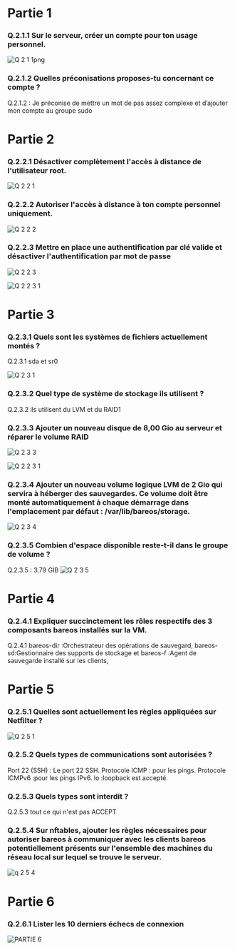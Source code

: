 # Partie 1

### Q.2.1.1 Sur le serveur, créer un compte pour ton usage personnel.

![Q 2 1 1png](https://github.com/Kamalors/Checkpoint3/assets/162970946/3cb08741-fcfd-45a6-b9ba-44f5cf8def3a)

### Q.2.1.2 Quelles préconisations proposes-tu concernant ce compte ?
Q.2.1.2 : Je préconise de mettre un mot de pas assez complexe et d’ajouter mon compte au groupe sudo


# Partie 2

### Q.2.2.1  Désactiver complètement l'accès à distance de l'utilisateur root.

![Q 2 2 1](https://github.com/Kamalors/Checkpoint3/assets/162970946/554d8f5b-8bbb-41c8-93b6-12c32e649266)


### Q.2.2.2 Autoriser l'accès à distance à ton compte personnel uniquement.

![Q 2 2 2](https://github.com/Kamalors/Checkpoint3/assets/162970946/cd860f04-353c-460f-85d1-05fd79d6bc96)


### Q.2.2.3 Mettre en place une authentification par clé valide et désactiver l'authentification par mot de passe

![Q 2 2 3](https://github.com/Kamalors/Checkpoint3/assets/162970946/d3accc78-0d26-47fc-8cf0-4f602bfeae11)

![Q 2 2 3 1](https://github.com/Kamalors/Checkpoint3/assets/162970946/989f5ec9-e0d3-41ea-9666-93bb460c3a45)

# Partie 3

### Q.2.3.1 Quels sont les systèmes de fichiers actuellement montés ?

Q.2.3.1 sda et sr0

![Q 2 3 1](https://github.com/Kamalors/Checkpoint3/assets/162970946/678d6cde-4caa-44eb-911a-f35e2af62141)

### Q.2.3.2 Quel type de système de stockage ils utilisent ?
Q.2.3.2 ils utilisent du LVM et du RAID1

### Q.2.3.3 Ajouter un nouveau disque de 8,00 Gio au serveur et réparer le volume RAID

![Q 2 3 3](https://github.com/Kamalors/Checkpoint3/assets/162970946/6db02fba-67a4-429f-b6c0-33037c8ecf9e)

![Q 2 2 3 1](https://github.com/Kamalors/Checkpoint3/assets/162970946/8715c927-4558-4e4d-9ae4-3010b1f0dc33)

### Q.2.3.4 Ajouter un nouveau volume logique LVM de 2 Gio qui servira à héberger des sauvegardes. Ce volume doit être monté automatiquement à chaque démarrage dans l'emplacement par défaut : /var/lib/bareos/storage.

![Q 2 3 4](https://github.com/Kamalors/Checkpoint3/assets/162970946/c90961d1-68a9-4d7a-8e33-b9ffe21eb2b4)

### Q.2.3.5 Combien d'espace disponible reste-t-il dans le groupe de volume ?
Q.2.3.5 : 3.79 GIB 
![Q 2 3 5](https://github.com/Kamalors/Checkpoint3/assets/162970946/decd5f8c-a6b1-4896-8068-b5bcc0e302e7)


# Partie 4

### Q.2.4.1 Expliquer succinctement les rôles respectifs des 3 composants bareos installés sur la VM.
Q.2.4.1 bareos-dir :Orchestrateur des opérations de sauvegard, bareos-sd:Gestionnaire des supports de stockage et bareos-f :Agent de sauvegarde installé sur les clients,

# Partie 5


### Q.2.5.1 Quelles sont actuellement les règles appliquées sur Netfilter ?

![Q 2 5 1](https://github.com/Kamalors/Checkpoint3/assets/162970946/e7c5308f-7a4e-4660-bdc5-a81e54f5957b)


### Q.2.5.2 Quels types de communications sont autorisées ?
Port 22 (SSH) : Le port 22 SSH. Protocole ICMP : pour les pings. Protocole ICMPv6 :pour les pings IPv6. lo :loopback est accepté.

### Q.2.5.3 Quels types sont interdit ?
Q.2.5.3 tout ce qui n'est pas ACCEPT

### Q.2.5.4 Sur nftables, ajouter les règles nécessaires pour autoriser bareos à communiquer avec les clients bareos potentiellement présents sur l'ensemble des machines du réseau local sur lequel se trouve le serveur.

![q 2 5 4](https://github.com/Kamalors/Checkpoint3/assets/162970946/80b941bd-ecbf-44c2-af34-172398044a46)


# Partie 6

### Q.2.6.1 Lister les 10 derniers échecs de connexion

![PARTIE 6](https://github.com/Kamalors/Checkpoint3/assets/162970946/0bda31d8-518e-4a7f-abfb-09ea75556731)






